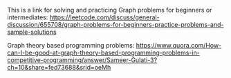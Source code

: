 This is a link for solving and practicing Graph problems for beginners or intermediates:
https://leetcode.com/discuss/general-discussion/655708/graph-problems-for-beginners-practice-problems-and-sample-solutions


Graph theory based programming problems: https://www.quora.com/How-can-I-be-good-at-graph-theory-based-programming-problems-in-competitive-programming/answer/Sameer-Gulati-3?ch=10&share=fed73688&srid=oeMh
